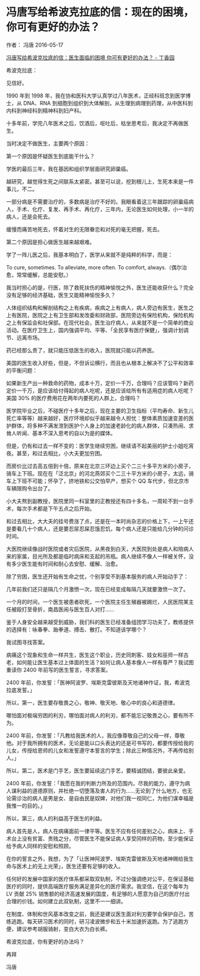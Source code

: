 # 冯唐写给希波克拉底的信：现在的困境，你可有更好的办法？
作者： 冯唐 2016-05-17

[冯唐写给希波克拉底的信：医生面临的困境 你可有更好的办法？ - 丁香园](http://6d.dxy.cn/article/492878?trace=drugs)

希波克拉底：

见信好。

1990 年到 1998 年，我在协和医科大学认真学过八年医术，正经科班念到医学博士，从 DNA、RNA 到细胞到组织到大体解剖，从生理到病理到药理，从中医科到内科到神经科到精神科到妇产科。

十多年前，学完八年医术之后，饮酒后，呕吐后，枯坐思考后，我决定不再做医生。

当时决定不做医生，主要两个原因：

第一个原因是怀疑医生到底能干什么？

学医的最后三年，我在基因和组织学层面研究卵巢癌。

越研究，越觉得生死之间联系太紧密。甚至可以说，挖到根儿上，生死本来是一件事儿，不二。

一部分病是不需要治疗的，多数病是治疗不好的。我眼看着这三年跟踪的卵巢癌病人，手术、化疗、复发、再手术、再化疗，三年内，无论医生如何处理，小一半的病人，还是会死去。

缓慢而痛苦地死去，怀着对生的无限眷恋和对死的毫无把握，死去。

第二个原因是担心做医生越来越艰难。

学了一阵儿医之后，我基本明白了，医学从来就不是纯粹的科学，而是：

To cure, sometimes. To alleviate, more often. To comfort, always.（偶尔治愈，常常缓解，总能安慰。）

我当时担心的是，行医，除了救死扶伤的精神愉悦之外，医生还能收获什么？完全没有足够的经济基础，医生又能精神愉悦多久？

人体组织结构和解剖结构之上有疾病，疾病之上有病人，病人旁边有医生，医生之上有医院，医院之上有卫生部和发改委和财政部，医院旁边有保险机构，保险机构之上有保监会和社保部。在现代社会，医生治疗病人，从来就不是一个简单的商业活动。在医疗卫生上，国内强调平均、平等、「全民享有医疗保健」，强调计划调节、远离市场。

药已经那么贵了，就只能压低医生的收入，医院就只能以药养医。

美国的医生收入好些，但是，不但诉讼横行，而且也从根本上解决不了公平和效率的平衡问题：

如果新生产出一种救命的药物，成本十万，定价一千万，合理吗？应该管吗？新药定价一千万，是应该给付得起的病人吃呢，还是应该给所有有适用症的病人吃呢？美国 30% 的医疗费用花在两年内要死的人群上，合理吗？

医学院毕业之后，不碰医疗十多年之后，现在主要的卫生指标（平均寿命、新生儿死亡率等等）越来越好，医疗环境却似乎越来越令人担忧：整体素质加速变差的医护群体，将多种不满发泄到医护个人身上的加速老龄化的病人群体，只凑热闹、求耸人听闻、基本不深入思考的自以为是的媒体。

但是，仍有和过去一样不变的：医学生继续穷困，继续请不起美丽的护士小姐吃宵夜。甚至，和过去相比，小大夫更加穷困。

而房价比过去高五倍到十倍，原来在北京三环边上买个二三十多平方米的小房子，骑车上下班。现在在「泛北京」的河北燕郊买个二三十平方米的小房子，太远，骑车上下班不可能；怀孕了，挤地铁和公交怕早产，想买个 QQ 车代步，但北京市车辆限购令出台了。

小大夫熬到副教授，医院里同一科室里的正教授还有四十多名，一周轮不到一台手术，每次手术都是下午五点之后开始。

和过去相比，大大夫的挂号费涨了点，还是在一本时尚杂志的价格上下，一上午还是要看几十个病人，还是要忍尿忍屎忍饿忍饥，每个病人还是只能给几分钟的问诊时间。

大医院继续像战时医院或者灾后医院，从黑夜到白天，大医院到处是病人和陪病人来的家属，目光所及都是临时病床和支起的吊瓶。病人继续不像人一样被关怀，没有多少医生能有时间和耐心去安慰、缓解、治愈。

除了穷困，医生还开始有生命之忧，个别享受不到基本服务的病人开始动手了：

几年前我们还只是隔几个月激愤一次，现在已经变成每隔几天就要激愤一次了。

一个月的时间，一个医生被患者砍死，一个医院主任生殖器被踢烂，人民医院某主任被殴打至骨折，南昌医闹与医生百人对打……

鉴于人身安全越来越受到威胁，我们科的医生已经准备组团学习功夫了，教练提供的选择有：咏春拳、跆拳道、搏击、散打。不知道该学哪个？

我试图寻找答案。

病痛这个现象和生命一样共生，医生这个职业，历史同刺客、妓女和巫师一样古老，如何能让医生基本过上体面的生活？如何让病人基本像人一样有尊严？我试图重读你 2400 年前写的医生誓言，寻求答案。

2400 年前，你发誓：「医神阿波罗、埃斯克雷彼斯及天地诸神作证，我，希波克拉底发誓。」

所以，第一，医生要存敬畏之心，敬神、敬天地、敬心中的良心和道德律。

哪怕面对极端穷困的利刃，哪怕面对病人的利刃，都不能忘记敬畏之心，要有所不为。

2400 年前，你发誓：「凡教给我医术的人，我应像尊敬自己的父母一样，尊敬他。对于我所拥有的医术，无论是能以口头表达的还是可书写的，都要传授给我的儿女，传授给恩师的儿女和发誓遵守本誓言的学生；除此三种情况外，不再传给别人。」

所以，第二，医术是门手艺，医生要延续这门手艺，要精诚团结，要彼此亲爱。

2400 年前，你发誓：「我愿在我的判断力所及的范围内，尽我的能力，遵守为病人谋利益的道德原则，并杜绝一切堕落及害人的行为……无论到了什么地方，也无论需诊治的病人是男是女、是自由民是奴婢，对他们我一视同仁，为他们谋幸福是我惟一的目的。」

所以，第三，病人的利益高于医生的利益。

病人首先是人，病人在病痛面前一律平等。医生不应有任何差别之心，病床上、手术台上没有贫富、贵贱之分，尽管医生不能保证病人享受同样的药物，至少能保证给予病人同样的安慰和照顾。

在你的誓言之外，我想，为了「让医神阿波罗、埃斯克雷彼斯及天地诸神赐给我生命与医术上的无上光荣」，医生还要有足够的收入。

任何好的发展中国家的医疗体系都采取双轨制，不过分强调绝对公平，在保证基础医疗的同时，提供高端医疗服务满足差异化的医疗需求。我坚信，在这个每年为 LV 贡献 25% 销售额的经济高速发展的国度，有足够的人愿意为自己的医疗付出合理的价钱。如何建立此双轨制，这里不一一细讲。

在制度、体制和世风基本改变之前，我还是建议医生面对利刃要学会保护自己，苦练逃跑。每天研习医术的同时，研习凌波微步和五十米加速折返跑。为了逃跑方便，建议参考胡服骑射，变白大衣为白长裤。

希波克拉底，你有更好的办法吗？

再拜

冯唐